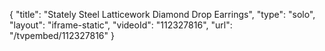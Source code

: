 {
    "title": "Stately Steel Latticework Diamond Drop Earrings",
    "type": "solo",
    "layout": "iframe-static",
    "videoId": "112327816",
    "url": "\/tvpembed\/112327816"
}
